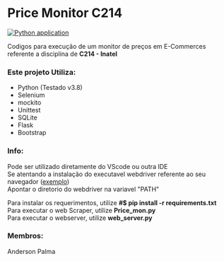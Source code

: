 # Price Monitor C214

[![Python application](https://github.com/PalmaAnderson/Price_Monitor/actions/workflows/python-app.yml/badge.svg)](https://github.com/PalmaAnderson/Price_Monitor/actions/workflows/python-app.yml)

Codigos para execução de um monitor de preços em E-Commerces referente a disciplina de **C214 - Inatel**

### Este projeto Utiliza:
- Python (Testado v3.8)
- Selenium
- mockito
- Unittest
- SQLite
- Flask
- Bootstrap



### Info:  
Pode ser utilizado diretamente do VScode ou outra IDE  
Se atentando a instalação do executavel webdriver referente ao seu navegador ([exemplo](https://sites.google.com/a/chromium.org/chromedriver/downloads))  
Apontar o diretorio do webdriver na variavel "PATH"

Para instalar os requerimentos, utilize **#$ pip install -r requirements.txt**
Para executar o web Scraper, utilize **Price_mon.py**  
Para executar o webserver, utilize **web_server.py**  



### Membros:
Anderson Palma  
